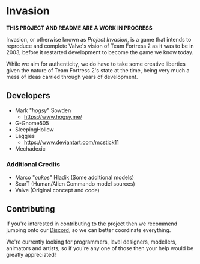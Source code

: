# Invasion

**THIS PROJECT AND README ARE A WORK IN PROGRESS**

Invasion, or otherwise known as _Project Invasion_, is a game that intends to reproduce and complete Valve's vision of Team Fortress 2 as it was to be in 2003, before it restarted development to become the game we know today.

While we aim for authenticity, we do have to take some creative liberties given the nature of Team Fortress 2's state at the time, being very much a mess of ideas carried through years of development.

## Developers
- Mark "_hogsy_" Sowden
	+ https://www.hogsy.me/
- G-Gnome505
- SleepingHollow
- Laggies
	+ https://www.deviantart.com/mcstick11
- Mechadexic

### Additional Credits
- Marco "_eukos_" Hladik (Some additional models)
- ScarT (Human/Alien Commando model sources)
- Valve (Original concept and code)

## Contributing

If you're interested in contributing to the project then we recommend jumping onto our [Discord](https://discord.gg/EdmwgVk), so we can better coordinate everything.

We're currently looking for programmers, level designers, modellers, animators and artists, so if you're any one of those then your help would be greatly appreciated!
